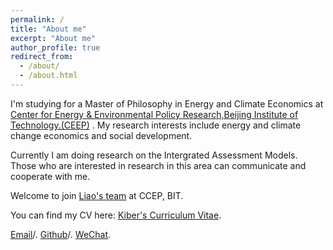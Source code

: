 ```yaml
---
permalink: /
title: "About me"
excerpt: "About me"
author_profile: true
redirect_from: 
  - /about/
  - /about.html
---
```


I'm studying for a Master of Philosophy in Energy and Climate Economics at [Center for Energy & Environmental Policy Research,Beijing Institute of Technology.(CEEP)](https://ceep.bit.edu.cn/) .
My research interests include energy and climate change economics and social development.

Currently I am doing research on the Intergrated Assessment Models. Those who are interested in research in this area can communicate and cooperate with me.

Welcome to join [Liao's team](https://ceep.bit.edu.cn/yjtd/qzxz/b34300.htm) at CCEP, BIT.

You can find my CV here: [Kiber's Curriculum Vitae](../assets/Curriculum_Vitae.pdf).

[Email](mailto:3120241630@bit.edu.cn)/. 
[Github](https://github.com/Kiberji)/. 
[WeChat](../images/wechat1.png). 
